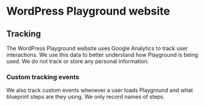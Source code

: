 # WordPress Playground website

## Tracking

The WordPress Playground website uses Google Analytics to track user interactions. We use this data to better understand how Playground is being used. We do not track or store any personal information.

### Custom tracking events

We also track custom events whenever a user loads Playground and what blueprint steps are they using. We only record names of steps.